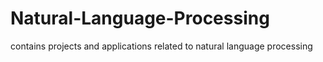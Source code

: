 # Natural-Language-Processing
contains projects and applications related to natural language processing
